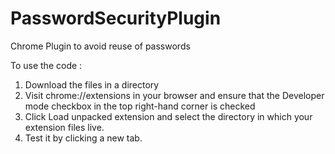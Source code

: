 # PasswordSecurityPlugin
Chrome Plugin to avoid reuse of passwords

To use the code :

1) Download the files in a directory
2) Visit chrome://extensions in your browser and ensure that the Developer mode checkbox in the top right-hand corner is checked
3) Click Load unpacked extension and select the directory in which your extension files live.
4) Test it by clicking a new tab.
